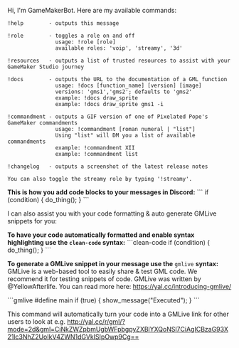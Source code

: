 Hi, I'm GameMakerBot. Here are my available commands:
```
!help        - outputs this message

!role        - toggles a role on and off
               usage: !role [role]
               available roles: 'voip', 'streamy', '3d'

!resources   - outputs a list of trusted resources to assist with your GameMaker Studio journey

!docs        - outputs the URL to the documentation of a GML function
               usage: !docs [function_name] [version] [image]
               versions: 'gms1','gms2'; defaults to 'gms2'
               example: !docs draw_sprite
               example: !docs draw_sprite gms1 -i

!commandment - outputs a GIF version of one of Pixelated Pope's GameMaker commandments
               usage: !commandment [roman numeral | "list"]
               Using "list" will DM you a list of available commandments
               example: !commandment XII
               example: !commandment list

!changelog   - outputs a screenshot of the latest release notes

You can also toggle the streamy role by typing '!streamy'.
```
**This is how you add code blocks to your messages in Discord:**
\`\`\`
if (condition) { do_thing(); }
\`\`\`

I can also assist you with your code formatting & auto generate GMLive snippets for you:

**To have your code automatically formatted and enable syntax highlighting use the `clean-code` syntax:**
\`\`\`clean-code
if (condition) {
do_thing();
}
\`\`\`

**To generate a GMLive snippet in your message use the** `gmlive` **syntax:**
GMLive is a web-based tool to easily share & test GML code. We recommend it for testing snippets of code.
GMLive was written by @YellowAfterlife. You can read more here: https://yal.cc/introducing-gmlive/

\`\`\`gmlive
#define main
if (true) {
  show_message("Executed");
}
\`\`\`

This command will automatically turn your code into a GMLive link for other users to look at e.g. http://yal.cc/r/gml/?mode=2d&gml=CiNkZWZpbmUgbWFpbgpyZXBlYXQoNSl7CiAgICBzaG93X21lc3NhZ2UoIkV4ZWN1dGVkISIpOwp9Cg==
